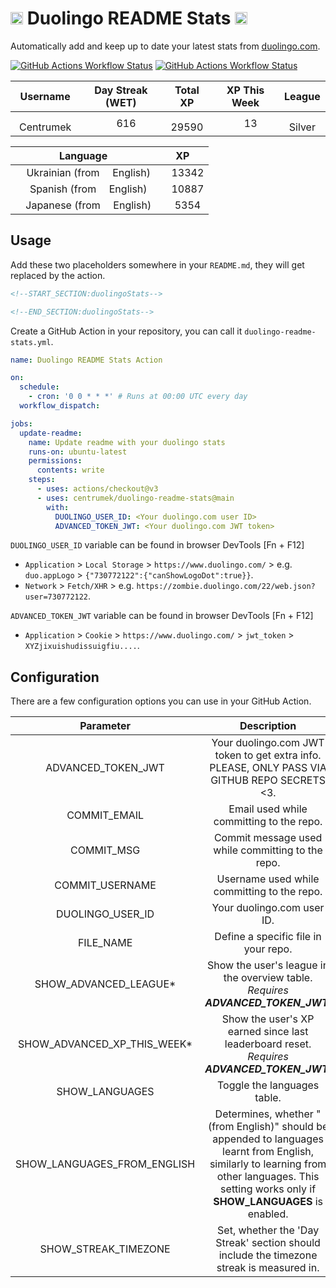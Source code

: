 # <img src="./assets/duolingo.png" alt="lplp" width="20" height="20"> Duolingo README Stats <img src="./assets/duolingo.png" alt="lplp" width="20" height="20">

Automatically add and keep up to date your latest stats from [duolingo.com](https://www.duolingo.com/).

[![GitHub Actions Workflow Status](https://img.shields.io/github/actions/workflow/status/centrumek/duolingo-readme-stats/duolingo-test-noauth.yml?style=flat-square&label=Duolingo%20Stats%20-%20Unauthenticated)](https://github.com/centrumek/duolingo-readme-stats/blob/main/README-DEMO-NOAUTH.md)
[![GitHub Actions Workflow Status](https://img.shields.io/github/actions/workflow/status/centrumek/duolingo-readme-stats/duolingo-test-auth.yml?style=flat-square&label=Duolingo%20Stats%20-%20Authenticated)](https://github.com/centrumek/duolingo-readme-stats/blob/main/README-DEMO-AUTH.md)

|                                                           Username                                                           |                                                       Day Streak (WET)                                                       |                                                      Total XP                                                      |                                                  XP This Week                                                   |                                                             League                                                              |
|:----------------------------------------------------------------------------------------------------------------------------:|:----------------------------------------------------------------------------------------------------------------------------:|:------------------------------------------------------------------------------------------------------------------:|:---------------------------------------------------------------------------------------------------------------:|:-------------------------------------------------------------------------------------------------------------------------------:|
| <img src="https://raw.githubusercontent.com/centrumek/duolingo-readme-stats/main/assets/duolingo.png" height="12"> Centrumek | <img src="https://raw.githubusercontent.com/centrumek/duolingo-readme-stats/main/assets/streakinactive.svg" height="12"> 616 | <img src="https://raw.githubusercontent.com/centrumek/duolingo-readme-stats/main/assets/xp.svg" height="12"> 29590 | <img src="https://raw.githubusercontent.com/centrumek/duolingo-readme-stats/main/assets/xp.svg" height="12"> 13 | <img src="https://raw.githubusercontent.com/centrumek/duolingo-readme-stats/main/assets/leagues/silver.png" height="12"> Silver |

|                                                                                                                                  Language                                                                                                                                  |                                                         XP                                                         |
|:--------------------------------------------------------------------------------------------------------------------------------------------------------------------------------------------------------------------------------------------------------------------------:|:------------------------------------------------------------------------------------------------------------------:|
| <img src="https://raw.githubusercontent.com/centrumek/duolingo-readme-stats/main/assets/langs/ukrainian.svg" height="12"> Ukrainian (from <img src="https://raw.githubusercontent.com/centrumek/duolingo-readme-stats/main/assets/langs/english.svg" height="12"> English) | <img src="https://raw.githubusercontent.com/centrumek/duolingo-readme-stats/main/assets/xp.svg" height="12"> 13342 |
|   <img src="https://raw.githubusercontent.com/centrumek/duolingo-readme-stats/main/assets/langs/spanish.svg" height="12"> Spanish (from <img src="https://raw.githubusercontent.com/centrumek/duolingo-readme-stats/main/assets/langs/english.svg" height="12"> English)   | <img src="https://raw.githubusercontent.com/centrumek/duolingo-readme-stats/main/assets/xp.svg" height="12"> 10887 |
|  <img src="https://raw.githubusercontent.com/centrumek/duolingo-readme-stats/main/assets/langs/japanese.svg" height="12"> Japanese (from <img src="https://raw.githubusercontent.com/centrumek/duolingo-readme-stats/main/assets/langs/english.svg" height="12"> English)  | <img src="https://raw.githubusercontent.com/centrumek/duolingo-readme-stats/main/assets/xp.svg" height="12"> 5354  |

## Usage

Add these two placeholders somewhere in your `README.md`, they will get replaced by the action.

```html
<!--START_SECTION:duolingoStats-->

<!--END_SECTION:duolingoStats-->
```

Create a GitHub Action in your repository, you can call it `duolingo-readme-stats.yml`.

```yaml
name: Duolingo README Stats Action

on:
  schedule:
    - cron: '0 0 * * *' # Runs at 00:00 UTC every day
  workflow_dispatch:

jobs:
  update-readme:
    name: Update readme with your duolingo stats
    runs-on: ubuntu-latest
    permissions:
      contents: write
    steps:
      - uses: actions/checkout@v3
      - uses: centrumek/duolingo-readme-stats@main
        with:
          DUOLINGO_USER_ID: <Your duolingo.com user ID>
          ADVANCED_TOKEN_JWT: <Your duolingo.com JWT token>
```

`DUOLINGO_USER_ID` variable can be found in browser DevTools [Fn + F12]

- `Application` > `Local Storage` > `https://www.duolingo.com/` >
  e.g. `duo.appLogo` > `{"730772122":{"canShowLogoDot":true}}`.
- `Network` > `Fetch/XHR` > e.g. `https://zombie.duolingo.com/22/web.json?user=730772122`.

`ADVANCED_TOKEN_JWT` variable can be found in browser DevTools [Fn + F12]

- `Application` > `Cookie` > `https://www.duolingo.com/` > `jwt_token` >
  `XYZjixuishudissuigfiu....`.

## Configuration

There are a few configuration options you can use in your GitHub Action.

|          Parameter          |                                                                                           Description                                                                                           |                        Default                        |        Required         |
|:---------------------------:|:-----------------------------------------------------------------------------------------------------------------------------------------------------------------------------------------------:|:-----------------------------------------------------:|:-----------------------:|
|     ADVANCED_TOKEN_JWT      |                                                  Your duolingo.com JWT token to get extra info. PLEASE, ONLY PASS VIA GITHUB REPO SECRETS <3.                                                   |                       (not set)                       | *For certain functions* |
|        COMMIT_EMAIL         |                                                                            Email used while committing to the repo.                                                                             | 41898282+github-actions[bot]@users.noreply.github.com |           No            |
|         COMMIT_MSG          |                                                                        Commit message used while committing to the repo.                                                                        |      💬 Updated README with your duolingo stats       |           No            |
|       COMMIT_USERNAME       |                                                                           Username used while committing to the repo.                                                                           |                  duolingo-stats-bot                   |           No            |
|      DUOLINGO_USER_ID       |                                                                                   Your duolingo.com user ID.                                                                                    |                       730772122                       |         **Yes**         |
|          FILE_NAME          |                                                                              Define a specific file in your repo.                                                                               |                       README.md                       |           No            |
|    SHOW_ADVANCED_LEAGUE*    |                                                        Show the user's league in the overview table. *Requires **ADVANCED_TOKEN_JWT**.*                                                         |                         true                          |           No            |
| SHOW_ADVANCED_XP_THIS_WEEK* |                                                   Show the user's XP earned since last leaderboard reset. *Requires **ADVANCED_TOKEN_JWT**.*                                                    |                         true                          |           No            
|       SHOW_LANGUAGES        |                                                                                   Toggle the languages table.                                                                                   |                         true                          |           No            |
| SHOW_LANGUAGES_FROM_ENGLISH | Determines, whether "(from English)" should be appended to languages learnt from English, similarly to learning from other languages. This setting works only if **SHOW_LANGUAGES** is enabled. |                         false                         |           No            |
|    SHOW_STREAK_TIMEZONE     |                                                    Set, whether the 'Day Streak' section should include the timezone streak is measured in.                                                     |                         false                         |           No            |